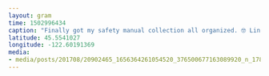 ```yaml
---
layout: gram
time: 1502996434
caption: "Finally got my safety manual collection all organized. 🤓 Link in bio! #nerdalert"
latitude: 45.5541027
longitude: -122.60191369
media:
- media/posts/201708/20902465_1656364261054520_376500677163089920_n_17882040268129139.jpg
---
```

